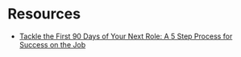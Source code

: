 # Resources

- [Tackle the First 90 Days of Your Next Role: A 5 Step Process for Success on the Job](https://www.alumni.hbs.edu/careers/blog/post/tackle-the-first-90-days-of-your-next-role-a-5-step-process-for-success-on-the-job)
